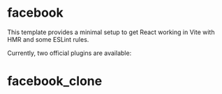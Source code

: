 # facebook

This template provides a minimal setup to get React working in Vite with HMR and some ESLint rules.

Currently, two official plugins are available:

# facebook_clone
